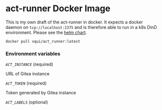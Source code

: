 # act-runner Docker Image

This is my own draft of the act-runner in docker. It expects a docker daemon on `tcp://localhost:2375`
and is therefore able to run in a k8s DinD environment. Please see the [helm chart](https://gitea.com/vquie/act_runner-helm).

```
docker pull vqui/act_runner:latest
```

### Environment variables

*`ACT_INSTANCE`* (required)

URL of Gitea instance

*`ACT_TOKEN`* (required)

Token generated by Gitea instance

*`ACT_LABELS`* (optional)
